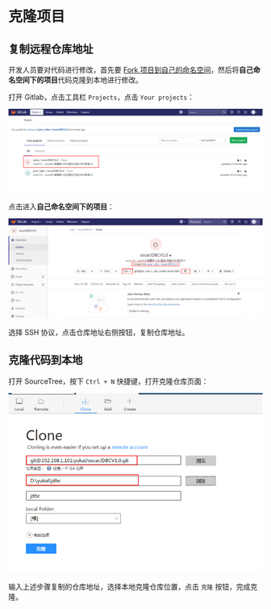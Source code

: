 # 克隆项目

## 复制远程仓库地址

开发人员要对代码进行修改，首先要 [Fork 项目到自己的命名空间](/setup/fork.md)，然后将**自己命名空间下的项目**代码克隆到本地进行修改。

打开 Gitlab，点击工具栏 `Projects`，点击 `Your projects`：

![](/assets/show-fork.png)

点击进入**自己命名空间下的项目**：

![](/assets/clone.png)

选择 SSH 协议，点击仓库地址右侧按钮，复制仓库地址。

## 克隆代码到本地

打开 SourceTree，按下 `Ctrl + N` 快捷键，打开克隆仓库页面：

![](/assets/sourcetree-clone.png)

输入上述步骤复制的仓库地址，选择本地克隆仓库位置，点击 `克隆` 按钮，完成克隆。

